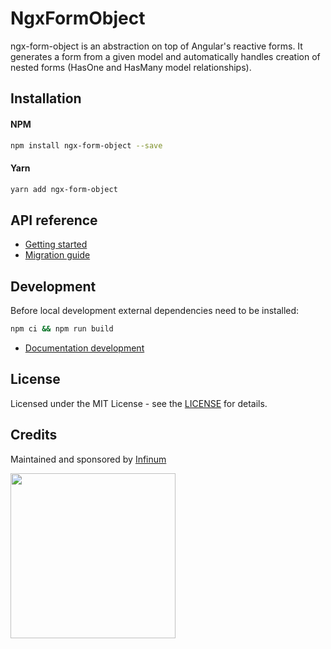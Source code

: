 # NgxFormObject

ngx-form-object is an abstraction on top of Angular's reactive forms. It generates a form from a given model and automatically handles creation of nested forms (HasOne and HasMany model relationships).

## Installation

#### NPM

```bash
npm install ngx-form-object --save
```

#### Yarn

```bash
yarn add ngx-form-object
```

## API reference

* [Getting started](https://infinum.github.io/ngx-form-object/docs/)
* [Migration guide](https://infinum.github.io/ngx-form-object/docs/migration-guide)

## Development

Before local development external dependencies need to be installed:

```bash
npm ci && npm run build
```

* [Documentation development](./docusaurus/README.md)

## License

Licensed under the MIT License - see the [LICENSE](LICENSE) for details.

## Credits ##

Maintained and sponsored by [Infinum](https://infinum.com)

<img src="https://infinum.co/infinum.png" width="264">
